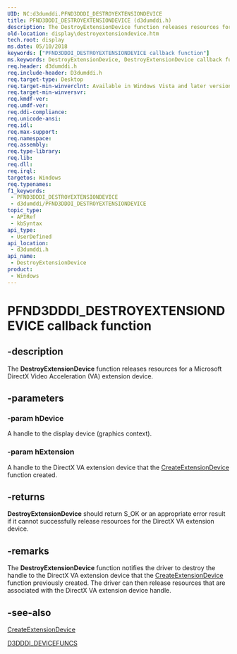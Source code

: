 ```yaml
---
UID: NC:d3dumddi.PFND3DDDI_DESTROYEXTENSIONDEVICE
title: PFND3DDDI_DESTROYEXTENSIONDEVICE (d3dumddi.h)
description: The DestroyExtensionDevice function releases resources for a Microsoft DirectX Video Acceleration (VA) extension device.
old-location: display\destroyextensiondevice.htm
tech.root: display
ms.date: 05/10/2018
keywords: ["PFND3DDDI_DESTROYEXTENSIONDEVICE callback function"]
ms.keywords: DestroyExtensionDevice, DestroyExtensionDevice callback function [Display Devices], PFND3DDDI_DESTROYEXTENSIONDEVICE, PFND3DDDI_DESTROYEXTENSIONDEVICE callback, UserModeDisplayDriver_Functions_6d9ce1e0-efda-4633-83fb-fa6a5aa5f37b.xml, d3dumddi/DestroyExtensionDevice, display.destroyextensiondevice
req.header: d3dumddi.h
req.include-header: D3dumddi.h
req.target-type: Desktop
req.target-min-winverclnt: Available in Windows Vista and later versions of the Windows operating systems.
req.target-min-winversvr: 
req.kmdf-ver: 
req.umdf-ver: 
req.ddi-compliance: 
req.unicode-ansi: 
req.idl: 
req.max-support: 
req.namespace: 
req.assembly: 
req.type-library: 
req.lib: 
req.dll: 
req.irql: 
targetos: Windows
req.typenames: 
f1_keywords:
 - PFND3DDDI_DESTROYEXTENSIONDEVICE
 - d3dumddi/PFND3DDDI_DESTROYEXTENSIONDEVICE
topic_type:
 - APIRef
 - kbSyntax
api_type:
 - UserDefined
api_location:
 - d3dumddi.h
api_name:
 - DestroyExtensionDevice
product:
 - Windows
---
```


# PFND3DDDI_DESTROYEXTENSIONDEVICE callback function


## -description

The <b>DestroyExtensionDevice</b> function releases resources for a Microsoft DirectX Video Acceleration (VA) extension device.

## -parameters

### -param hDevice

A handle to the display device (graphics context).

### -param hExtension

A handle to the DirectX VA extension device that the <a href="/windows-hardware/drivers/ddi/d3dumddi/nc-d3dumddi-pfnd3dddi_createextensiondevice">CreateExtensionDevice</a> function created.

## -returns

<b>DestroyExtensionDevice</b> should return S_OK or an appropriate error result if it cannot successfully release resources for the DirectX VA extension device.

## -remarks

The <b>DestroyExtensionDevice</b> function notifies the driver to destroy the handle to the DirectX VA extension device that the <a href="/windows-hardware/drivers/ddi/d3dumddi/nc-d3dumddi-pfnd3dddi_createextensiondevice">CreateExtensionDevice</a> function previously created. The driver can then release resources that are associated with the DirectX VA extension device handle.

## -see-also

<a href="/windows-hardware/drivers/ddi/d3dumddi/nc-d3dumddi-pfnd3dddi_createextensiondevice">CreateExtensionDevice</a>



<a href="/windows-hardware/drivers/ddi/d3dumddi/ns-d3dumddi-_d3dddi_devicefuncs">D3DDDI_DEVICEFUNCS</a>
